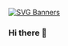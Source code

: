 [![SVG Banners](https://svg-banners.vercel.app/api?type=textBox&text1=UJWAL%20YADAV%20&width=800&height=400)](https://ujwal-yadav.github.io/personalwebsite/)
### Hi there 👋

